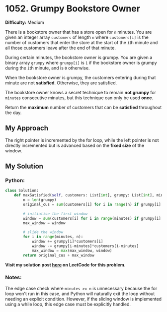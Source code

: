 # 1052. Grumpy Bookstore Owner

**Difficulty:** Medium

There is a bookstore owner that has a store open for `n` minutes. You are given an integer array `customers` of length `n` where `customers[i]` is the number of customers that enter the store at the start of the `i`th minute and all those customers leave after the end of that minute.

During certain minutes, the bookstore owner is grumpy. You are given a binary array `grumpy` where `grumpy[i]` is `1` if the bookstore owner is grumpy during the `i`th minute, and is `0` otherwise.

When the bookstore owner is grumpy, the customers entering during that minute are not **satisfied**. Otherwise, they are satisfied.

The bookstore owner knows a secret technique to remain **not grumpy** for `minutes` consecutive minutes, but this technique can only be used **once**.

Return the **maximum** number of customers that can be **satisfied** throughout the day.

## My Approach
The right pointer is incremented by the for loop, while the left pointer is not directly incremented but is advanced based on the **fixed size** of the window.

## My Solution
### Python:
```python
class Solution:
    def maxSatisfied(self, customers: List[int], grumpy: List[int], minutes: int) -> int:
        n = len(grumpy)
        original_cus = sum(customers[i] for i in range(n) if grumpy[i] == 0)
        
        # initialise the first window
        window = sum(customers[i] for i in range(minutes) if grumpy[i] == 1)
        max_window = window
        
        # slide the window
        for i in range(minutes, n):
            window += grumpy[i]*customers[i]
            window -= grumpy[i-minutes]*customers[i-minutes]
            max_window = max(max_window, window)
        return original_cus + max_window
```

**Visit my solution post [here](https://leetcode.com/problems/grumpy-bookstore-owner/solutions/5772128/python-sliding-fixed-window) on LeetCode for this problem.**


### Notes:
The edge case check where `minutes >= n` is unnecessary because the for loop won't run in this case, and Python will naturally exit the loop without needing an explicit condition. However, if the sliding window is implemented using a while loop, this edge case must be explicitly handled.


